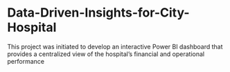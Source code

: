 # Data-Driven-Insights-for-City-Hospital
This project was initiated to develop an interactive Power BI dashboard that provides a centralized view of the hospital’s financial and operational performance
